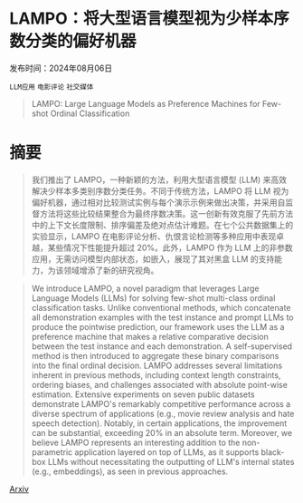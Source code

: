 # LAMPO：将大型语言模型视为少样本序数分类的偏好机器

发布时间：2024年08月06日

`LLM应用` `电影评论` `社交媒体`

> LAMPO: Large Language Models as Preference Machines for Few-shot Ordinal Classification

# 摘要

> 我们推出了 LAMPO，一种新颖的方法，利用大型语言模型 (LLM) 来高效解决少样本多类别序数分类任务。不同于传统方法，LAMPO 将 LLM 视为偏好机器，通过相对比较测试实例与每个演示示例来做出决策，并采用自监督方法将这些比较结果整合为最终序数决策。这一创新有效克服了先前方法中的上下文长度限制、排序偏差及绝对点估计难题。在七个公共数据集上的实验显示，LAMPO 在电影评论分析、仇恨言论检测等多种应用中表现卓越，某些情况下性能提升超过 20%。此外，LAMPO 作为 LLM 上的非参数应用，无需访问模型内部状态，如嵌入，展现了其对黑盒 LLM 的支持能力，为该领域增添了新的研究视角。

> We introduce LAMPO, a novel paradigm that leverages Large Language Models (LLMs) for solving few-shot multi-class ordinal classification tasks. Unlike conventional methods, which concatenate all demonstration examples with the test instance and prompt LLMs to produce the pointwise prediction, our framework uses the LLM as a preference machine that makes a relative comparative decision between the test instance and each demonstration. A self-supervised method is then introduced to aggregate these binary comparisons into the final ordinal decision. LAMPO addresses several limitations inherent in previous methods, including context length constraints, ordering biases, and challenges associated with absolute point-wise estimation. Extensive experiments on seven public datasets demonstrate LAMPO's remarkably competitive performance across a diverse spectrum of applications (e.g., movie review analysis and hate speech detection). Notably, in certain applications, the improvement can be substantial, exceeding 20% in an absolute term. Moreover, we believe LAMPO represents an interesting addition to the non-parametric application layered on top of LLMs, as it supports black-box LLMs without necessitating the outputting of LLM's internal states (e.g., embeddings), as seen in previous approaches.

[Arxiv](https://arxiv.org/abs/2408.03359)